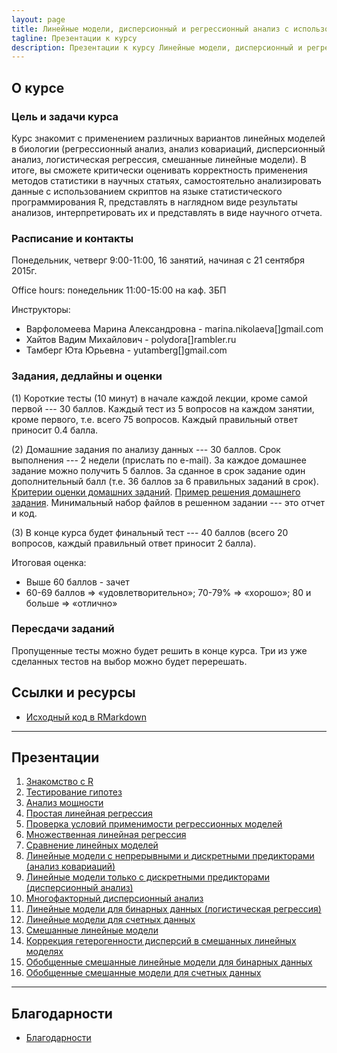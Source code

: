 ```yaml
---
layout: page
title: Линейные модели, дисперсионный и регрессионный анализ с использованием R
tagline: Презентации к курсу
description: Презентации к курсу Линейные модели, дисперсионный и регрессионный анализ с использованием R
---
```


## О курсе

### Цель и задачи курса

Курс знакомит с применением различных вариантов линейных моделей в биологии (регрессионный анализ, анализ ковариаций, дисперсионный анализ, логистическая регрессия, смешанные линейные модели). В итоге, вы сможете критически оценивать корректность применения методов статистики в научных статьях, самостоятельно анализировать данные с использованием скриптов на языке статистического программирования R, представлять в наглядном виде результаты анализов, интерпретировать их и представлять в виде научного отчета.

### Расписание и контакты

Понедельник, четверг 9:00-11:00, 16 занятий, начиная с 21 сентября 2015г.

Office hours: понедельник 11:00-15:00 на каф. ЗБП 

Инструкторы: 

- Варфоломеева Марина Александровна -  marina.nikolaeva[]gmail.com
- Хайтов Вадим Михайлович - polydora[]rambler.ru
- Тамберг Юта Юрьевна - yutamberg[]gmail.com

### Задания, дедлайны и оценки

(1) Короткие тесты (10 минут) в начале каждой лекции, кроме самой первой --- 30 баллов. Каждый тест из 5 вопросов на каждом занятии, кроме первого, т.е. всего 75 вопросов. Каждый правильный ответ приносит 0.4 балла.

(2) Домашние задания по анализу данных --- 30 баллов. Срок выполнения --- 2 недели (прислать по e-mail). За каждое домашнее задание можно получить 5 баллов. За сданное в срок задание один дополнительный балл (т.е. 36 баллов за 6 правильных заданий в срок). [Критерии оценки домашних заданий](pages/evaluation_criteria.html). [Пример решения домашнего задания](example_task.zip). Минимальный набор файлов в решенном задании --- это отчет и код.

(3) В конце курса будет финальный тест --- 40 баллов (всего 20 вопросов, каждый правильный ответ приносит 2 балла).

Итоговая оценка:

- Выше 60 баллов - зачет
- 60-69 баллов => «удовлетворительно»; 70-79% => «хорошо»; 80 и больше => «отлично»

### Пересдачи заданий

Пропущенные тесты можно будет решить в конце курса.
Три из уже сделанных тестов на выбор можно будет перерешать.


## Ссылки и ресурсы

- [Исходный код в RMarkdown](http://github.com/varmara/linmodr-course)

<!--

- [Другие ресурсы и книги для изучения R и статистики](pages/resources.html)
- [Как и где можно найти помощь с R и статистикой](pages/more_help.html)

-->

---

## Презентации

1. [Знакомство с R](pages/introduction_to_r.html)
1. [Тестирование гипотез](pages/hypothesis_testing.html)
1. [Анализ мощности](pages/power_analysis.html)
1. [Простая линейная регрессия](pages/linear_regression.html)
1. [Проверка условий применимости регрессионных моделей](pages/.html)
1. [Множественная линейная регрессия](pages/.html)
1. [Сравнение линейных моделей](pages/.html)
1. [Линейные модели с непрерывными и дискретными предикторами (анализ ковариаций)](pages/.html)
1. [Линейные модели только с дискретными предикторами (дисперсионный анализ)](pages/.html)
1. [Многофакторный дисперсионный анализ](pages/.html)
1. [Линейные модели для бинарных данных (логистическая регрессия)](pages/.html)
1. [Линейные модели для счетных данных](pages/.html)
1. [Смешанные линейные модели](pages/.html)
1. [Коррекция гетерогенности дисперсий в смешанных линейных моделях](pages/.html)
1. [Обобщенные смешанные линейные модели для бинарных данных](pages/.html)
1. [Обобщенные смешанные модели для счетных данных](pages/.html)

---

## Благодарности

- [Благодарности](pages/acknowledgements.html)
